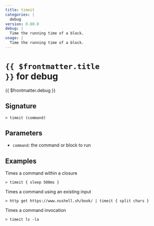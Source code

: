 ```yaml
---
title: timeit
categories: |
  debug
version: 0.80.0
debug: |
  Time the running time of a block.
usage: |
  Time the running time of a block.
---
```


# <code>{{ $frontmatter.title }}</code> for debug

<div class='command-title'>{{ $frontmatter.debug }}</div>

## Signature

```> timeit (command)```

## Parameters

 -  `command`: the command or block to run

## Examples

Times a command within a closure
```shell
> timeit { sleep 500ms }

```

Times a command using an existing input
```shell
> http get https://www.nushell.sh/book/ | timeit { split chars }

```

Times a command invocation
```shell
> timeit ls -la

```
